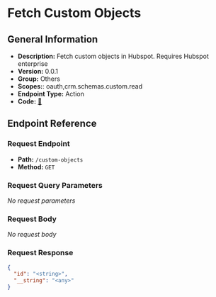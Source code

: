 # Fetch Custom Objects

## General Information

- **Description:** Fetch custom objects in Hubspot. Requires Hubspot enterprise
- **Version:** 0.0.1
- **Group:** Others
- **Scopes:**: oauth,crm.schemas.custom.read
- **Endpoint Type:** Action
- **Code:** [🔗](https://github.com/NangoHQ/integration-templates/tree/main/integrations/hubspot/actions/fetch-custom-objects.ts)

## Endpoint Reference

### Request Endpoint

- **Path:** `/custom-objects`
- **Method:** `GET`

### Request Query Parameters

_No request parameters_

### Request Body

_No request body_

### Request Response

```json
{
  "id": "<string>",
  "__string": "<any>"
}
```
